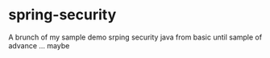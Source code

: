 # spring-security

A brunch of my sample demo srping security java from basic until sample of advance ... maybe
